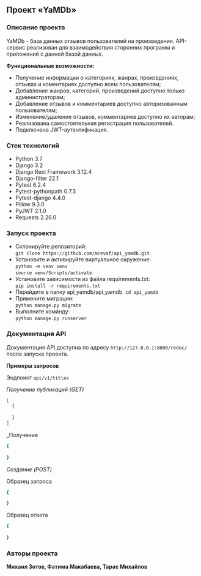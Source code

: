
## Проект «YaMDb»

### Описание проекта

YaMDb - база данных отзывов пользователей на произведения. API-сервис реализован для взаимодействия сторонних программ и приложений с данной базой данных.

**Функциональные возможности:**
- Получение информации о категориях, жанрах, произвдениях, отзывах и коментариях доступно всем пользователям;
- Добавление жанров, категорий, произведений доступно только администраторам;
- Добавление отзывов и комментариев доступно авторизованным пользователям;
- Изменение/удаление отзывов, комментариев доступно их авторам;
- Реализована самостоятельная регистрация пользователей.
- Подключена JWT-аутентификация.

### Стек технологий

- Python 3.7
- Django 3.2
- Django Rest Framework 3.12.4
- Django-filter 22.1
- Pytest 6.2.4
- Pytest-pythonpath 0.7.3
- Pytest-django 4.4.0
- Pillow 9.3.0
- PyJWT 2.1.0
- Requests 2.26.0

### Запуск проекта

- Склонируйте репозиторий:  
``` git clone https://github.com/mcevaf/api_yamdb.git ```    
- Установите и активируйте виртуальное окружение:  
``` python -m venv venv ```  
``` source venv/Scripts/activate ``` 
- Установите зависимости из файла requirements.txt:   
``` pip install -r requirements.txt ```
- Перейдите в папку api_yamdb/api_yamdb.
``` cd api_yamdb ```
- Примените миграции:   
``` python manage.py migrate ```
- Выполните команду:   
``` python manage.py runserver ```

### Документация API
Документация API доступна по адресу ```http://127.0.0.1:8000/redoc/``` после запуска проекта.

**Примеры запросов**

Эндпоинт ```api/v1/titles```

_Получение публикаций (GET)_

```sh
[
  {
    
  }
]
```


_Получение 
```sh
{
  
}
```

_Создание  (POST)_

Образец запроса
```sh
{

}
```
Образец ответа
```sh
{
  
}
```

### Авторы проекта

**Михаил Зотов, Фатима Макабаева, Тарас Михайлов**
